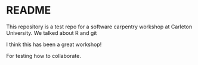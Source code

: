 # README 

This repository is a test repo for a software carpentry workshop
at Carleton University. We talked about R and git

I think this has been a great workshop!

For testing how to collaborate. 

